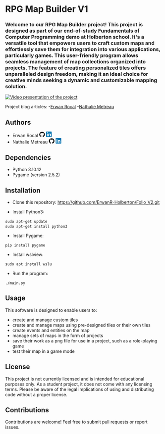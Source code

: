 # RPG Map Builder V1

### Welcome to our RPG Map Builder project! This project is designed as part of our end-of-study Fundamentals of Computer Programming demo at Holberton school. It's a versatile tool that empowers users to craft custom maps and effortlessly save them for integration into various applications, particularly games. This user-friendly program allows seamless management of map collections organized into projects. The feature of creating personalized tiles offers unparalleled design freedom, making it an ideal choice for creative minds seeking a dynamic and customizable mapping solution.

[![Video presentation of the project](/base_assets/screenshot.png)](https://youtu.be/JeSDVqdLgFU?si=avzKOzpP9EYOfauC)

Project blog articles:
-[Erwan Rocal](https://medium.com/@6218/rpg-map-builder-8d9f24982e5c)
-[Nathalie Metreau](https://medium.com/@6819_29634/rpg-map-builder-03d0a01a1301)

## Authors

- Erwan Rocal [![github icon](/base_assets/github_icon.png)](https://github.com/ErwanR-Holberton) [![linkedin icon](/base_assets/linkedin_icon.png)](https://www.linkedin.com/in/erwan-rocal-15828725a/)
- Nathalie Metreau [![github icon](/base_assets/github_icon.png)](https://github.com/NathalieMet) [![linkedin icon](/base_assets/linkedin_icon.png)](https://www.linkedin.com/in/nathalie-metreau/)


## Dependencies

- Python 3.10.12
- Pygame (version 2.5.2)

## Installation

- Clone this repository: https://github.com/ErwanR-Holberton/Folio_V2.git

- Install Python3:
```
sudo apt-get update
sudo apt-get install python3
```
- Install Pygame:
```
pip install pygame
```
- Install wslview:
```
sudo apt install wslu
```
- Run the program:
```
./main.py
```
## Usage

This software is designed to enable users to:
- create and manage custom tiles
- create and manage maps using pre-designed tiles or their own tiles
- create events and entities on the map
- manage sets of maps in the form of projects
- save their work as a png file for use in a project, such as a role-playing game
- test their map in a game mode

## License

This project is not currently licensed and is intended for educational purposes only. As a student project, it does not come with any licensing terms. Please be aware of the legal implications of using and distributing code without a proper license.

## Contributions

Contributions are welcome! Feel free to submit pull requests or report issues.

